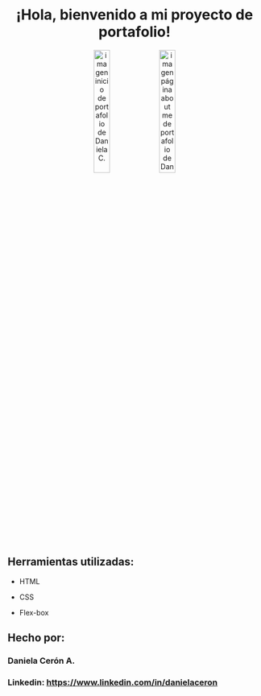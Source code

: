 
<h1 align="center">¡Hola, bienvenido a mi proyecto de portafolio! </h1>

<p align="center">
  <img width="25%" alt="imagen inicio de portafolio de Daniela C." src="https://github.com/user-attachments/assets/3f850470-ecf8-4146-84b9-76039a596033"/>
  <img width="25%" alt="imagen página about me de portafolio de Daniela C." src="https://github.com/user-attachments/assets/3a94eabf-d187-4fc4-9045-6bddb1f2f48f" />
</p>

## Herramientas utilizadas:

* HTML

* CSS

* Flex-box

## Hecho por:
### Daniela Cerón A.
### Linkedin: https://www.linkedin.com/in/danielaceron
